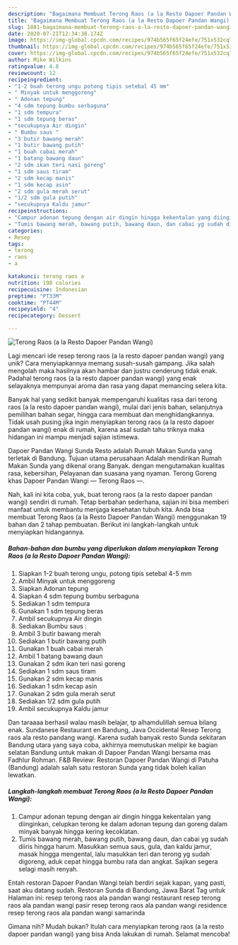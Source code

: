 ```yaml
---
description: "Bagaimana Membuat Terong Raos (a la Resto Dapoer Pandan Wangi) yang Enak Banget"
title: "Bagaimana Membuat Terong Raos (a la Resto Dapoer Pandan Wangi) yang Enak Banget"
slug: 1881-bagaimana-membuat-terong-raos-a-la-resto-dapoer-pandan-wangi-yang-enak-banget
date: 2020-07-21T12:34:38.174Z
image: https://img-global.cpcdn.com/recipes/974b565f65f24efe/751x532cq70/terong-raos-a-la-resto-dapoer-pandan-wangi-foto-resep-utama.jpg
thumbnail: https://img-global.cpcdn.com/recipes/974b565f65f24efe/751x532cq70/terong-raos-a-la-resto-dapoer-pandan-wangi-foto-resep-utama.jpg
cover: https://img-global.cpcdn.com/recipes/974b565f65f24efe/751x532cq70/terong-raos-a-la-resto-dapoer-pandan-wangi-foto-resep-utama.jpg
author: Mike Wilkins
ratingvalue: 4.8
reviewcount: 12
recipeingredient:
- "1-2 buah terong ungu potong tipis setebal 45 mm"
- " Minyak untuk menggoreng"
- " Adonan tepung"
- "4 sdm tepung bumbu serbaguna"
- "1 sdm tempura"
- "1 sdm tepung beras"
- "secukupnya Air dingin"
- " Bumbu saus "
- "3 butir bawang merah"
- "1 butir bawang putih"
- "1 buah cabai merah"
- "1 batang bawang daun"
- "2 sdm ikan teri nasi goreng"
- "1 sdm saus tiram"
- "2 sdm kecap manis"
- "1 sdm kecap asin"
- "2 sdm gula merah serut"
- "1/2 sdm gula putih"
- "secukupnya Kaldu jamur"
recipeinstructions:
- "Campur adonan tepung dengan air dingin hingga kekentalan yang diinginkan, celupkan terong ke dalam adonan tepung dan goreng dalam minyak banyak hingga kering kecoklatan."
- "Tumis bawang merah, bawang putih, bawang daun, dan cabai yg sudah diiris hingga harum. Masukkan semua saus, gula, dan kaldu jamur, masak hingga mengental, lalu masukkan teri dan terong yg sudah digoreng, aduk cepat hingga bumbu rata dan angkat. Sajikan segera selagi masih renyah."
categories:
- Resep
tags:
- terong
- raos
- a

katakunci: terong raos a 
nutrition: 198 calories
recipecuisine: Indonesian
preptime: "PT33M"
cooktime: "PT44M"
recipeyield: "4"
recipecategory: Dessert

---
```



![Terong Raos (a la Resto Dapoer Pandan Wangi)](https://img-global.cpcdn.com/recipes/974b565f65f24efe/751x532cq70/terong-raos-a-la-resto-dapoer-pandan-wangi-foto-resep-utama.jpg)

Lagi mencari ide resep terong raos (a la resto dapoer pandan wangi) yang unik? Cara menyiapkannya memang susah-susah gampang. Jika salah mengolah maka hasilnya akan hambar dan justru cenderung tidak enak. Padahal terong raos (a la resto dapoer pandan wangi) yang enak selayaknya mempunyai aroma dan rasa yang dapat memancing selera kita.

Banyak hal yang sedikit banyak mempengaruhi kualitas rasa dari terong raos (a la resto dapoer pandan wangi), mulai dari jenis bahan, selanjutnya pemilihan bahan segar, hingga cara membuat dan menghidangkannya. Tidak usah pusing jika ingin menyiapkan terong raos (a la resto dapoer pandan wangi) enak di rumah, karena asal sudah tahu triknya maka hidangan ini mampu menjadi sajian istimewa.

Dapoer Pandan Wangi Sunda Resto adalah Rumah Makan Sunda yang terletak di Bandung. Tujuan utama perusahaan Adalah mendirikan Rumah Makan Sunda yang dikenal orang Banyak. dengan mengutamakan kualitas rasa, kebersihan, Pelayanan dan suasana yang nyaman. Terong Goreng khas Dapoer Pandan Wangi — Terong Raos —.


Nah, kali ini kita coba, yuk, buat terong raos (a la resto dapoer pandan wangi) sendiri di rumah. Tetap berbahan sederhana, sajian ini bisa memberi manfaat untuk membantu menjaga kesehatan tubuh kita. Anda bisa membuat Terong Raos (a la Resto Dapoer Pandan Wangi) menggunakan 19 bahan dan 2 tahap pembuatan. Berikut ini langkah-langkah untuk menyiapkan hidangannya.

<!--inarticleads1-->

##### Bahan-bahan dan bumbu yang diperlukan dalam menyiapkan Terong Raos (a la Resto Dapoer Pandan Wangi):

1. Siapkan 1-2 buah terong ungu, potong tipis setebal 4-5 mm
1. Ambil  Minyak untuk menggoreng
1. Siapkan  Adonan tepung
1. Siapkan 4 sdm tepung bumbu serbaguna
1. Sediakan 1 sdm tempura
1. Gunakan 1 sdm tepung beras
1. Ambil secukupnya Air dingin
1. Sediakan  Bumbu saus :
1. Ambil 3 butir bawang merah
1. Sediakan 1 butir bawang putih
1. Gunakan 1 buah cabai merah
1. Ambil 1 batang bawang daun
1. Gunakan 2 sdm ikan teri nasi goreng
1. Sediakan 1 sdm saus tiram
1. Gunakan 2 sdm kecap manis
1. Sediakan 1 sdm kecap asin
1. Gunakan 2 sdm gula merah serut
1. Sediakan 1/2 sdm gula putih
1. Ambil secukupnya Kaldu jamur


Dan taraaaa berhasil walau masih belajar, tp alhamdulillah semua bilang enak. Sundanese Restaurant en Bandung, Java Occidental Resep Terong raos ala resto pandang wangi. Karena sudah banyak resto Sunda sekitaran Bandung utara yang saya coba, akhirnya memutuskan melipir ke bagian selatan Bandung untuk makan di Dapoer Pandan Wangi bersama mas Fadhlur Rohman. F&amp;B Review: Restoran Dapoer Pandan Wangi di Patuha (Bandung) adalah salah satu restoran Sunda yang tidak boleh kalian lewatkan. 

<!--inarticleads2-->

##### Langkah-langkah membuat Terong Raos (a la Resto Dapoer Pandan Wangi):

1. Campur adonan tepung dengan air dingin hingga kekentalan yang diinginkan, celupkan terong ke dalam adonan tepung dan goreng dalam minyak banyak hingga kering kecoklatan.
1. Tumis bawang merah, bawang putih, bawang daun, dan cabai yg sudah diiris hingga harum. Masukkan semua saus, gula, dan kaldu jamur, masak hingga mengental, lalu masukkan teri dan terong yg sudah digoreng, aduk cepat hingga bumbu rata dan angkat. Sajikan segera selagi masih renyah.


Entah restoran Dapoer Pandan Wangi telah berdiri sejak kapan, yang pasti, saat aku datang sudah. Restoran Sunda di Bandung, Jawa Barat Tag untuk Halaman ini: resep terong raos ala pandan wangi restaurant resep terong raos ala pandan wangi pasir resep terong raos ala pandan wangi residence resep terong raos ala pandan wangi samarinda 

Gimana nih? Mudah bukan? Itulah cara menyiapkan terong raos (a la resto dapoer pandan wangi) yang bisa Anda lakukan di rumah. Selamat mencoba!
